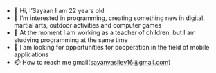 - 👋 Hi, I’Sayaan I am 22 years old
- 👀 I’m interested in programming, creating something new in digital, martial arts, outdoor activities and computer games
- 🌱 At the moment I am working as a teacher of children, but I am studying programming at the same time
- 💞️ I am looking for opportunities for cooperation in the field of mobile applications
- 📫 How to reach me gmail(sayanvasilev16@gmail.com)

<!---
sayanrzy/sayanrzy is a ✨ special ✨ repository because its `README.md` (this file) appears on your GitHub profile.
You can click the Preview link to take a look at your changes.
--->
